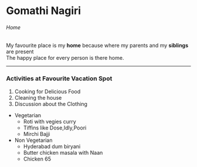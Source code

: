 
# Gomathi Nagiri
###### Home
My favourite place is my **home** because where my parents and my **siblings** are present <br>The happy place for every person is there home.

---

### Activities at Favourite Vacation Spot
1. Cooking for Delicious Food
2. Cleaning the house
3. Discussion about the Clothing 
* Vegetarian
    * Roti with vegies curry
    * Tiffins like Dose,Idly,Poori
    * Mirchi Bajji
* Non Vegetarian
    * Hyderabad dum biryani
    * Butter chicken masala with Naan
    * Chicken 65
